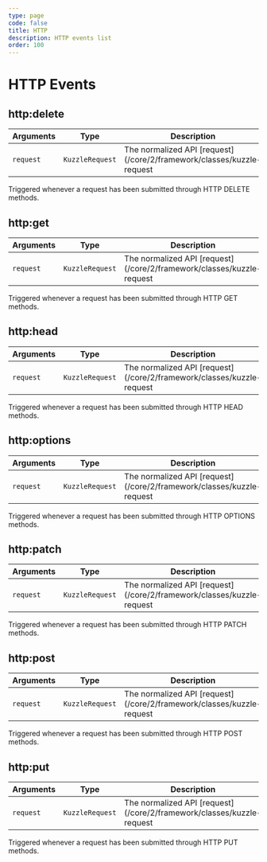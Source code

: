 ```yaml
---
type: page
code: false
title: HTTP
description: HTTP events list
order: 100
---
```


# HTTP Events

## http:delete

<SinceBadge version="1.2.0" />

| Arguments | Type                                                           | Description                |
| --------- | -------------------------------------------------------------- | -------------------------- |
| `request` | `KuzzleRequest` | The normalized API [request](/core/2/framework/classes/kuzzle-request |

Triggered whenever a request has been submitted through HTTP DELETE methods.

## http:get

<SinceBadge version="1.2.0" />

| Arguments | Type                                                           | Description                |
| --------- | -------------------------------------------------------------- | -------------------------- |
| `request` | `KuzzleRequest` | The normalized API [request](/core/2/framework/classes/kuzzle-request |

Triggered whenever a request has been submitted through HTTP GET methods.

## http:head

<SinceBadge version="1.2.0" />

| Arguments | Type                                                           | Description                |
| --------- | -------------------------------------------------------------- | -------------------------- |
| `request` | `KuzzleRequest` | The normalized API [request](/core/2/framework/classes/kuzzle-request |

Triggered whenever a request has been submitted through HTTP HEAD methods.

## http:options

<SinceBadge version="1.2.0" />

| Arguments | Type                                                           | Description                |
| --------- | -------------------------------------------------------------- | -------------------------- |
| `request` | `KuzzleRequest` | The normalized API [request](/core/2/framework/classes/kuzzle-request |

Triggered whenever a request has been submitted through HTTP OPTIONS methods.

## http:patch

<SinceBadge version="1.2.0" />

| Arguments | Type                                                           | Description                |
| --------- | -------------------------------------------------------------- | -------------------------- |
| `request` | `KuzzleRequest` | The normalized API [request](/core/2/framework/classes/kuzzle-request |

Triggered whenever a request has been submitted through HTTP PATCH methods.

## http:post

<SinceBadge version="1.2.0" />

| Arguments | Type                                                           | Description                |
| --------- | -------------------------------------------------------------- | -------------------------- |
| `request` | `KuzzleRequest` | The normalized API [request](/core/2/framework/classes/kuzzle-request |

Triggered whenever a request has been submitted through HTTP POST methods.

## http:put

<SinceBadge version="1.2.0" />

| Arguments | Type                                                           | Description                |
| --------- | -------------------------------------------------------------- | -------------------------- |
| `request` | `KuzzleRequest` | The normalized API [request](/core/2/framework/classes/kuzzle-request |

Triggered whenever a request has been submitted through HTTP PUT methods.
